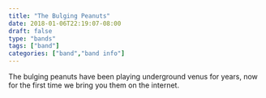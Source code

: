 ```yaml
---
title: "The Bulging Peanuts"
date: 2018-01-06T22:19:07-08:00
draft: false
type: "bands"
tags: ["band"]
categories: ["band","band info"]
---
```


The bulging peanuts have been playing underground venus for years, now for the first time we bring you them on the internet.